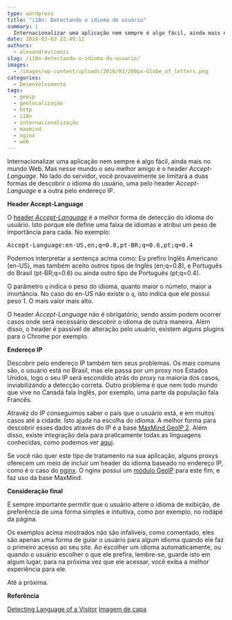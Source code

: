 ```yaml
---
type: wordpress
title: "i18n: Detectando o idioma do usuário"
summary: |
  Internacionalizar uma aplicação nem sempre é algo fácil, ainda mais no mundo Web. Mas nesse mundo o seu melhor amigo é o header Accept-Language. No lado do servidor, você provavelmente se limitará a duas formas de descobrir o idioma do usuário, uma pelo header Accept-Language e a outra pelo endereço IP.
date: 2016-03-03 22:49:12
authors:
  - alexandrevicenzi
slug: /i18n-detectando-o-idioma-do-usuario/
images:
  - /images/wp-content/uploads/2016/03/200px-Globe_of_letters.png
categories:
  - Desenvolvimento
tags:
  - geoip
  - geolocalização
  - http
  - i18n
  - internacionalização
  - maxmind
  - nginx
  - web
---
```


Internacionalizar uma aplicação nem sempre é algo fácil, ainda mais no mundo Web. Mas nesse mundo o seu melhor amigo é o header <em>Accept-Language</em>. No lado do servidor, você provavelmente se limitará a duas formas de descobrir o idioma do usuário, uma pelo header <em>Accept-Language</em> e a outra pelo endereço IP.

<!--more-->

<strong>Header Accept-Language</strong>

O <a href="https://www.w3.org/Protocols/rfc2616/rfc2616-sec14.html#sec14.4" target="_blank">header <em>Accept-Language</em></a> é a melhor forma de detecção do idioma do usuário. Isto porque ele define uma faixa de idiomas e atribui um peso de importância para cada. No exemplo:

<samp>Accept-Language:en-US,en;q=0.8,pt-BR;q=0.6,pt;q=0.4</samp>

Podemos interpretar a sentença acima como: Eu prefiro Inglês Americano (en-US), mas também aceito outros tipos de Inglês (en;q=0.8), e Português do Brasil (pt-BR;q=0.6) ou ainda outro tipo de Português (pt;q=0.4).

O parâmetro <code>q</code> indica o peso do idioma, quanto maior o númeto, maior a imortância. No caso do en-US não existe o <code>q</code>, isto indica que ele possui peso 1. O mais valor mais alto.

O header <em>Accept-Language</em> não é obrigatório, sendo assim podem ocorrer casos onde será necessário descobrir o idioma de outra maneira. Além disso, o header é passível de alteração pelo usuário, existem alguns plugins para o Chrome por exemplo.

<strong>Endereço IP</strong>

Descobrir pelo endereço IP também tem seus problemas. Os mais comuns são, o usuário está no Brasil, mas ele passa por um proxy nos Estados Unidos, logo o seu IP será escondido atrás do proxy na maioria dos casos, inviabilizando a detecção correta. Outro problema é que nem todo mundo que vive no Canadá fala Inglês, por exemplo, uma parte da população fala Francês.

Atravéz do IP conseguimos saber o país que o usuário está, e em muitos casos até a cidade. Isto ajuda na escolha do idioma. A melhor forma para descobrir esses dados através do IP é a base <a href="https://dev.maxmind.com/geoip/geoip2/geolite2/" target="_blank">MaxMind GeoIP 2</a>. Além disso, existe integração dela para praticamente todas as linguagens conhecidas, como podemos ver <a href="https://dev.maxmind.com/geoip/geoip2/downloadable/#MaxMind_APIs" target="_blank">aqui</a>.

Se você não quer este tipo de tratamento na sua aplicação, alguns proxys oferecem um meio de incluir um header do idioma baseado no endereço IP, como é o caso do <a href="https://www.nginx.com/" target="_blank">nginx</a>. O nginx possui um <a href="http://nginx.org/en/docs/http/ngx_http_geoip_module.html" target="_blank">módulo GeoIP</a> para este fim, e faz uso da base MaxMind.

<strong>Consideração final</strong>

É sempre importante permitir que o usuário altere o idioma de exibição, de preferência de uma forma simples e intuitiva, como por exemplo, no rodapé da página.

Os exemplos acima mostrados não são infalíveis, como comentado, eles são apenas uma forma de guiar o usuário para algum idioma quando ele faz o primeiro acesso ao seu site. Ao escolher um idioma automaticamente, ou quando o usuário escolher o que ele prefira, lembre-se, guarde isto em algum lugar, para na próxima vez que ele acessar, você exiba a melhor experiência para ele.

Até a próxima.

<strong>Referência</strong>

<a href="https://help.localizejs.com/docs/detecting-language-of-a-visitor" target="_blank">Detecting Language of a Visitor</a>
<a href="https://pt.wikipedia.org/wiki/Internacionaliza%C3%A7%C3%A3o_(software)" target="_blank">Imagem de capa</a>